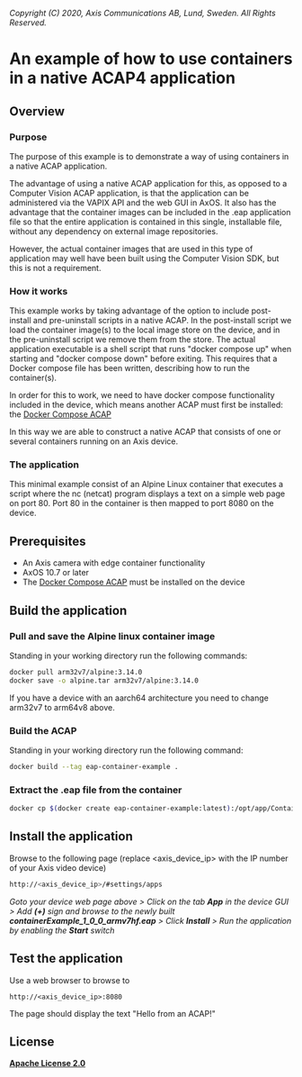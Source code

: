  *Copyright (C) 2020, Axis Communications AB, Lund, Sweden. All Rights Reserved.*

# An example of how to use containers in a native ACAP4 application

## Overview

### Purpose

The purpose of this example is to demonstrate a way of using containers in a native ACAP application.

The advantage of using a native ACAP application for this, as opposed to a Computer Vision ACAP application, is that the application can be administered via the VAPIX API and the web GUI in AxOS. It also has the advantage that the container images can be included in the .eap application file so that the entire application is contained in this single, installable file, without any dependency on external image repositories.

However, the actual container images that are used in this type of application may well have been built using the Computer Vision SDK, but this is not a requirement.

### How it works

This example works by taking advantage of the option to include post-install and pre-uninstall scripts in a native ACAP. In the post-install script we load the container image(s) to the local image store on the device, and in the pre-uninstall script we remove them from the store. The actual application executable is a shell script that runs "docker compose up" when starting and "docker compose down" before exiting. This requires that a Docker compose file has been written, describing how to run the container(s). 

In order for this to work, we need to have docker compose functionality included in the device, which means another ACAP must first be installed: the [Docker Compose ACAP](https://github.com/AxisCommunications/docker-compose-acap)

In this way we are able to construct a native ACAP that consists of one or several containers running on an Axis device.

### The application

This minimal example consist of an Alpine Linux container that executes a script where the nc (netcat) program displays a text on a simple web page on port 80. Port 80 in the container is then mapped to port 8080 on the device.  

## Prerequisites
* An Axis camera with edge container functionality
* AxOS 10.7 or later
* The [Docker Compose ACAP](https://github.com/AxisCommunications/docker-compose-acap) must be installed on the device

## Build the application

### Pull and save the Alpine linux container image

Standing in your working directory run the following commands:

```bash
docker pull arm32v7/alpine:3.14.0
docker save -o alpine.tar arm32v7/alpine:3.14.0
```
If you have a device with an aarch64 architecture you need to change arm32v7 to arm64v8 above.

### Build the ACAP

Standing in your working directory run the following command:

```bash
docker build --tag eap-container-example .
```

### Extract the .eap file from the container
```bash
docker cp $(docker create eap-container-example:latest):/opt/app/Container_Example_1_0_0_armv7hf.eap .
```

## Install the application

Browse to the following page (replace <axis_device_ip> with the IP number of your Axis video device)

```bash
http://<axis_device_ip>/#settings/apps
```

*Goto your device web page above > Click on the tab **App** in the device GUI > Add **(+)** sign and browse to
the newly built **containerExample_1_0_0_armv7hf.eap** > Click **Install** > Run the application by enabling the **Start** switch*

## Test the application

Use a web browser to browse to
```
http://<axis_device_ip>:8080
```
The page should display the text "Hello from an ACAP!"

## License
**[Apache License 2.0](../LICENSE)**
